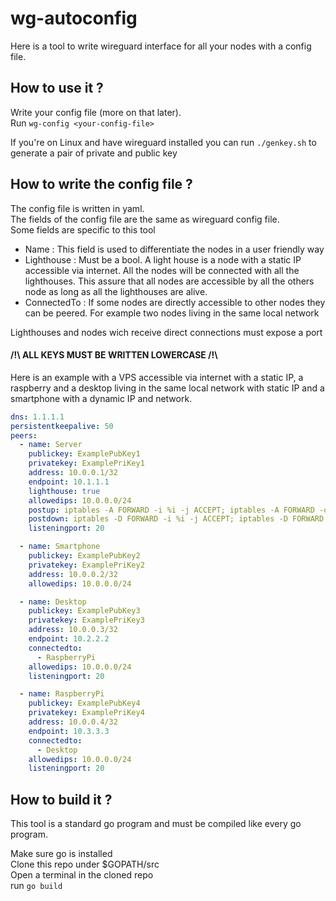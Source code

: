 # wg-autoconfig

Here is a tool to write wireguard interface for all your nodes with a config file.

## How to use it ?
Write your config file (more on that later).
<br>Run `wg-config <your-config-file>`

If you're on Linux and have wireguard installed you can run `./genkey.sh` to generate a pair of private and public key

## How to write the config file ?

The config file is written in yaml.
<br>The fields of the config file are the same as wireguard config file.
<br>Some fields are specific to this tool

- Name : This field is used to differentiate the nodes in a user friendly way
- Lighthouse : Must be a bool. A light house is a node with a static IP accessible via internet. All the nodes will be connected with all the lighthouses. This assure that all nodes are accessible by all the others node as long as all the lighthouses are alive.
- ConnectedTo : If some nodes are directly accessible to other nodes they can be peered. For example two nodes living in the same local network

Lighthouses and nodes wich receive direct connections must expose a port

#### /!\ ALL KEYS MUST BE WRITTEN LOWERCASE /!\


Here is an example with a VPS accessible via internet with a static IP, a raspberry and a desktop living in the same local network with static IP and a smartphone with a dynamic IP and network.

```yaml
dns: 1.1.1.1
persistentkeepalive: 50
peers:
  - name: Server
    publickey: ExamplePubKey1
    privatekey: ExamplePriKey1
    address: 10.0.0.1/32
    endpoint: 10.1.1.1
    lighthouse: true
    allowedips: 10.0.0.0/24
    postup: iptables -A FORWARD -i %i -j ACCEPT; iptables -A FORWARD -o %i -j ACCEPT; iptables -t nat -A POSTROUTING -o ens3 -j MASQUERADE
    postdown: iptables -D FORWARD -i %i -j ACCEPT; iptables -D FORWARD -o %i -j ACCEPT; iptables -t nat -D POSTROUTING -o ens3 -j MASQUERADE
    listeningport: 20

  - name: Smartphone
    publickey: ExamplePubKey2
    privatekey: ExamplePriKey2
    address: 10.0.0.2/32
    allowedips: 10.0.0.0/24

  - name: Desktop
    publickey: ExamplePubKey3
    privatekey: ExamplePriKey3
    address: 10.0.0.3/32
    endpoint: 10.2.2.2
    connectedto:
      - RaspberryPi
    allowedips: 10.0.0.0/24
    listeningport: 20

  - name: RaspberryPi
    publickey: ExamplePubKey4
    privatekey: ExamplePriKey4
    address: 10.0.0.4/32
    endpoint: 10.3.3.3
    connectedto:
      - Desktop
    allowedips: 10.0.0.0/24
    listeningport: 20
```

## How to build it ?

This tool is a standard go program and must be compiled like every go program.

Make sure go is installed 
<br>Clone this repo under $GOPATH/src
<br>Open a terminal in the cloned repo
<br>run `go build`
